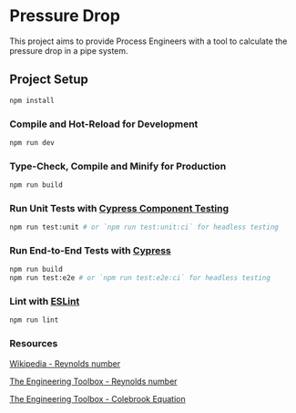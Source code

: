 # Pressure Drop 

This project aims to provide Process Engineers with a tool to calculate the pressure drop in a pipe system.


## Project Setup

```sh
npm install
```

### Compile and Hot-Reload for Development

```sh
npm run dev
```

### Type-Check, Compile and Minify for Production

```sh
npm run build
```

### Run Unit Tests with [Cypress Component Testing](https://docs.cypress.io/guides/component-testing/introduction)

```sh
npm run test:unit # or `npm run test:unit:ci` for headless testing
```

### Run End-to-End Tests with [Cypress](https://www.cypress.io/)

```sh
npm run build
npm run test:e2e # or `npm run test:e2e:ci` for headless testing
```

### Lint with [ESLint](https://eslint.org/)

```sh
npm run lint
```

### Resources
[Wikipedia - Reynolds number](https://en.wikipedia.org/wiki/Reynolds_number)

[The Engineering Toolbox - Reynolds number](https://www.engineeringtoolbox.com/reynolds-number-d_237.html)

[The Engineering Toolbox - Colebrook Equation](https://www.engineeringtoolbox.com/colebrook-equation-d_1031.html)